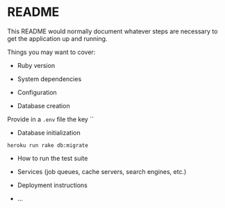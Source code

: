 # README

This README would normally document whatever steps are necessary to get the
application up and running.

Things you may want to cover:

* Ruby version

* System dependencies

* Configuration

* Database creation

Provide in a `.env` file the key ``

* Database initialization

`heroku run rake db:migrate`

* How to run the test suite

* Services (job queues, cache servers, search engines, etc.)

* Deployment instructions

* ...
